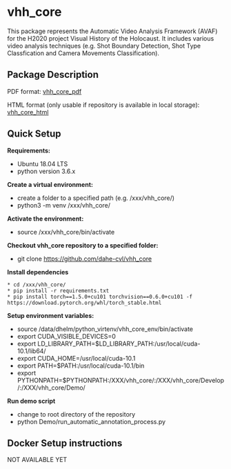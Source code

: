 # vhh_core

This package represents the Automatic Video Analysis Framework (AVAF) for the H2020 project Visual History of the 
Holocaust. It includes various video analysis techniques (e.g. Shot Boundary Detection, Shot Type Classfication and 
Camera Movements Classification).

## Package Description

PDF format: [vhh_core_pdf](https://github.com/dahe-cvl/vhh_core/blob/master/ApiSphinxDocumentation/build/latex/vhhcorepackageautomaticvideoanalysisframeworkvhh_core.pdf)
    
HTML format (only usable if repository is available in local storage): [vhh_core_html](https://github.com/dahe-cvl/vhh_core/blob/master/ApiSphinxDocumentation/build/html/index.html)

## Quick Setup

**Requirements:**

   * Ubuntu 18.04 LTS
   * python version 3.6.x

**Create a virtual environment:**

   * create a folder to a specified path (e.g. /xxx/vhh_core/)
   * python3 -m venv /xxx/vhh_core/

**Activate the environment:**

   * source /xxx/vhh_core/bin/activate

**Checkout vhh_core repository to a specified folder:**

   * git clone https://github.com/dahe-cvl/vhh_core

**Install dependencies**

    * cd /xxx/vhh_core/
    * pip install -r requirements.txt
    * pip install torch==1.5.0+cu101 torchvision==0.6.0+cu101 -f https://download.pytorch.org/whl/torch_stable.html

**Setup environment variables:**

   * source /data/dhelm/python_virtenv/vhh_core_env/bin/activate
   * export CUDA_VISIBLE_DEVICES=0
   * export LD_LIBRARY_PATH=$LD_LIBRARY_PATH:/usr/local/cuda-10.1/lib64/
   * export CUDA_HOME=/usr/local/cuda-10.1
   * export PATH=$PATH:/usr/local/cuda-10.1/bin
   * export PYTHONPATH=$PYTHONPATH:/XXX/vhh_core/:/XXX/vhh_core/Develop/:/XXX/vhh_core/Demo/

**Run demo script**

   * change to root directory of the repository
   * python Demo/run_automatic_annotation_process.py

## Docker Setup instructions

NOT AVAILABLE YET